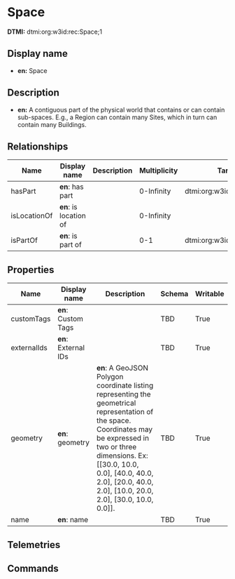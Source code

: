 # Space
**DTMI:** dtmi:org:w3id:rec:Space;1
## Display name
- **en:** Space
## Description
- **en:** A contiguous part of the physical world that contains or can contain sub-spaces. E.g., a Region can contain many Sites, which in turn can contain many Buildings.
## Relationships
|Name|Display name|Description|Multiplicity|Target|Properties|Writable|
|-|-|-|-|-|-|-|
|hasPart|**en**: has part||0-Infinity|dtmi:org:w3id:rec:Space;1||True|
|isLocationOf|**en**: is location of||0-Infinity|||True|
|isPartOf|**en**: is part of||0-1|dtmi:org:w3id:rec:Space;1||True|
## Properties
|Name|Display name|Description|Schema|Writable|
|-|-|-|-|-|
|customTags|**en**: Custom Tags||TBD|True|
|externalIds|**en**: External IDs||TBD|True|
|geometry|**en**: geometry|**en**: A GeoJSON Polygon coordinate listing representing the geometrical representation of the space. Coordinates may be expressed in two or three dimensions. Ex: [[30.0, 10.0, 0.0], [40.0, 40.0, 2.0], [20.0, 40.0, 2.0], [10.0, 20.0, 2.0], [30.0, 10.0, 0.0]].|TBD|True|
|name|**en**: name||TBD|True|
## Telemetries
## Commands
